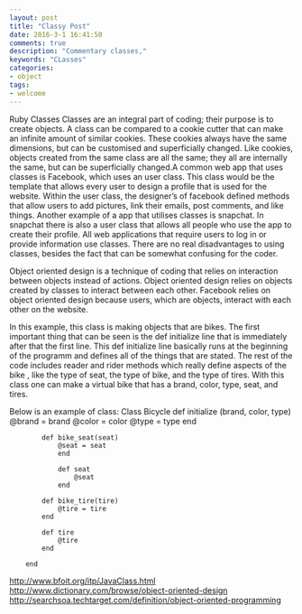 ```yaml
---
layout: post
title: "Classy Post"
date: 2016-3-1 16:41:50
comments: true
description: "Commentary classes,"
keywords: "CLasses"
categories:
- object
tags:
- welcome
---
```


Ruby Classes
Classes are an integral part of coding; their purpose is to create objects. A class can be compared to a cookie cutter that can make an infinite amount of similar cookies. These cookies always have the same dimensions, but can be customised and superficially changed. Like cookies, objects created from the same class are all the same; they all are internally the same, but can be superficially changed.A common web app that uses classes is Facebook, which uses an user class. This class would be the template that allows every user to design a profile that is used for the website. Within the user class, the designer’s of facebook defined methods that allow users to add pictures, link their emails, post comments, and like things. Another example of a app that utilises classes is snapchat. In snapchat there is also  a user class that allows all people who use the app to create their profile. All web applications that require users to log in or provide information use classes. There are no real disadvantages to using classes, besides the fact that can be somewhat confusing for the coder.

Object oriented design is a technique of coding that relies on interaction between objects instead of actions. Object oriented design relies on objects created by classes to interact between each other. Facebook relies on object oriented design because users, which are objects, interact with each other on the website.


In this example, this class is making objects that are bikes. The first important thing that can be seen is the def initialize line that is immediately after that the first line. This def initialize line basically runs at the beginning of the programm and defines all of the things that are stated. The rest of the code includes reader and rider methods which really define aspects of the bike , like the type of seat, the type of bike, and the type of tires. With this class one can make a virtual bike that has a brand, color, type, seat, and tires. 



Below is an example of class:
Class Bicycle 
			def initialize (brand, color, type)
			@brand = brand
			@color = color
			@type = type
			end 
			
			def bike_seat(seat)
				@seat = seat
				end

				def seat
					@seat
				end

			def bike_tire(tire)
				@tire = tire
			end

			def tire
				@tire 
			end
			
		end 

	

http://www.bfoit.org/itp/JavaClass.html
http://www.dictionary.com/browse/object-oriented-design
http://searchsoa.techtarget.com/definition/object-oriented-programming


